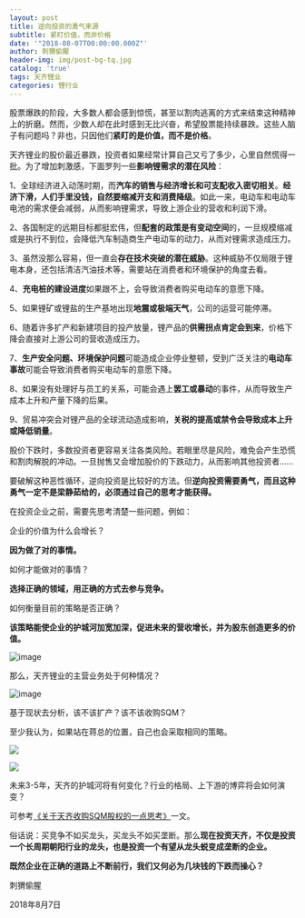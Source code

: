 ```yaml
---
layout: post
title: 逆向投资的勇气来源
subtitle: 紧盯价值，而非价格
date: '"2018-08-07T00:00:00.000Z"'
author: 刺猬偷腥
header-img: img/post-bg-tq.jpg
catalog: 'true'
tags: 天齐锂业
categories: 锂行业
---
```

股票爆跌的阶段，大多数人都会感到惊慌，甚至以割肉逃离的方式来结束这种精神上的折磨。然而，少数人却在此时感到无比兴奋，希望股票能持续暴跌。这些人脑子有问题吗？非也，只因他们**紧盯的是价值，而不是价格**。

天齐锂业的股价最近暴跌，投资者如果经常计算自己又亏了多少，心里自然慌得一批。为了增加刺激感，下面罗列一些**影响锂需求的潜在风险**：

1、全球经济进入动荡时期，而**汽车的销售与经济增长和可支配收入密切相关**。**经济下滑，人们手里没钱，自然要缩减开支和消费降级**。如此一来，电动车和电动车电池的需求便会减弱，从而影响锂需求，导致上游企业的营收和利润下滑。

2、各国制定的远期目标都挺宏伟，但**配套的政策是有变动空间**的，一旦规模缩减或是执行不到位，会降低汽车制造商生产电动车的动力，从而对锂需求造成压力。

3、虽然没那么容易，但一直会**存在技术突破的潜在威胁**。这种威胁不仅局限于锂电本身，还包括清洁汽油技术等，需要站在消费者和环境保护的角度去看。

4、**充电桩的建设进度**如果跟不上，会导致消费者购买电动车的意愿下降。

5、如果锂矿或锂盐的生产基地出现**地震或极端天气**，公司的运营可能停滞。

6、随着许多扩产和新建项目的投产放量，锂产品的**供需拐点肯定会到来**，价格下降会直接对上游公司的营收造成压力。

7、**生产安全问题、环境保护问题**可能造成企业停业整顿，受到广泛关注的**电动车事故**可能会导致消费者购买电动车的意愿下降。

8、如果没有处理好与员工的关系，可能会遇上**罢工或暴动**的事件，从而导致生产成本上升和产量下降的后果。

9、贸易冲突会对锂产品的全球流动造成影响，**关税的提高或禁令会导致成本上升或降低销量**。

股价下跌时，多数投资者更容易关注各类风险。若眼里尽是风险，难免会产生恐慌和割肉解脱的冲动。一旦抛售又会增加股价的下跌动力，从而影响其他投资者……

要破解这种恶性循环，逆向投资是比较好的方法。但**逆向投资需要勇气，而且这种勇气一定不是梁静茹给的，必须通过自己的思考才能获得。**

在投资企业之前，需要先思考清楚一些问题，例如：

企业的价值为什么会增长？

**因为做了对的事情。**

如何才能做对的事情？

**选择正确的领域，用正确的方式去参与竞争。**

如何衡量目前的策略是否正确？

**该策略能使企业的护城河加宽加深，促进未来的营收增长，并为股东创造更多的价值。**

![image](http://upload-images.jianshu.io/upload_images/8031739-9ec37a7f5cf3f95e.jpg?imageMogr2/auto-orient/strip%7CimageView2/2/w/1240)

那么，天齐锂业的主营业务处于何种情况？

![image](http://upload-images.jianshu.io/upload_images/8031739-3064724af13d0b6d.jpg?imageMogr2/auto-orient/strip%7CimageView2/2/w/1240)

基于现状去分析，该不该扩产？该不该收购SQM？

至少我认为，如果站在蒋总的位置，自己也会采取相同的策略。

![](http://upload-images.jianshu.io/upload_images/8031739-0bec04aa685e0934.jpg?imageMogr2/auto-orient/strip%7CimageView2/2/w/1240)

![](http://upload-images.jianshu.io/upload_images/8031739-5f614a4f1c422197.jpg?imageMogr2/auto-orient/strip%7CimageView2/2/w/1240)

未来3-5年，天齐的护城河将有何变化？行业的格局、上下游的博弈将会如何演变？

可参考[《关于天齐收购SQM股权的一点思考》](https://xueqiu.com/8223138566/107368833 "https://xueqiu.com/8223138566/107368833")一文。

俗话说：买竞争不如买龙头，买龙头不如买垄断。那么**现在投资天齐，不仅是投资一个长周期朝阳行业的龙头，也是投资一个有望从龙头蜕变成垄断的企业。**

**既然企业在正确的道路上不断前行，我们又何必为几块钱的下跌而操心？**



刺猬偷腥

2018年8月7日

